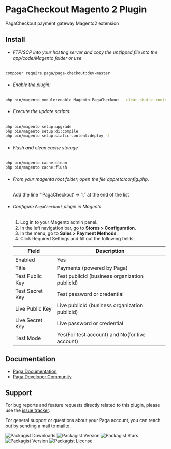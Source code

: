 
# PagaCheckout Magento 2 Plugin

PagaCheckout payment gateway Magento2 extension

## Install

- ###### FTP/SCP into your hosting server and copy the unzipped file into the app/code/Magento folder or use

```bash
composer require paga/paga-checkout:dev-master
```

- ###### Enable the plugin:

```bash
php bin/magento module:enable Magento_PagaCheckout --clear-static-content
```

- ###### Execute the update scripts:

```bash
php bin/magento setup:upgrade
php bin/magento setup:di:compile
php bin/magento setup:static-content:deploy -f
```

- ###### Flush and clean cache storage

```bash
php bin/magento cache:clean
php bin/magento cache:flush
```

- ###### From your magenta root folder, open the file app/etc/config.php.

  Add the line “‘PagaCheckout’ => 1,” at the end of the list

- ###### Configure `PagaCheckout` plugin in Magento

  1. Log in to your Magento admin panel.
  2. In the left navigation bar, go to **Stores > Configuration**.
  3. In the menu, go to **Sales > Payment Methods**.
  4. Click Required Settings and fill out the following fields:

  | Field           | Description                                    |
  | --------------- | ---------------------------------------------- |
  | Enabled         | Yes                                            |
  | Title           | Payments (powered by Paga)                     |
  | Test Public Key | Test publicId (business organization publicId) |
  | Test Secret Key | Test password or credential                    |
  | Live Public Key | Live publicId (business organization publicId) |
  | Live Secret Key | Live password or credential                    |
  | Test Mode       | Yes(For test account) and No(for live account) |


## Documentation

- [Paga Documentation](https://developer-docs.paga.com/docs/introduction)
- [Paga Developer Community](https://developer.paga.com/)

## Support

For bug reports and feature requests directly related to this plugin, please use the [issue tracker](https://github.com/pagadevcomm/paga-checkout-magento-plugin/issues).

For general support or questions about your Paga account, you can reach out by sending a mail to [mailto](service@mypaga.com).

![Packagist Downloads](https://img.shields.io/packagist/dm/pagadevcomm/paga-checkout?style=plastic)
![Packagist Version](https://img.shields.io/packagist/v/pagadevcomm/paga-checkout?style=plastic)
![Packagist Stars](https://img.shields.io/packagist/stars/pagadevcomm/paga-checkout?style=plastic)
![Packagist Version](https://img.shields.io/packagist/v/pagadevcomm/paga-checkout?style=plastic)
![Packagist License](https://img.shields.io/packagist/l/pagadevcomm/paga-checkout)


